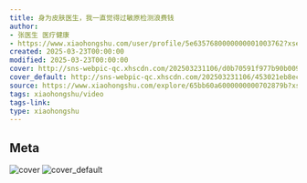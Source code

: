 ```yaml
---
title: 身为皮肤医生，我一直觉得过敏原检测浪费钱
author:
- 张医生 医疗健康
- https://www.xiaohongshu.com/user/profile/5e6357680000000001003762?xsec_token=undefined
created: 2025-03-23T00:00:00
modified: 2025-03-23T00:00:00
cover: http://sns-webpic-qc.xhscdn.com/202503231106/d0b70591f977b90b0096ac690e5b7957/spectrum/1040g0k030uklnv2vli705nj3atk08dr27in8oog!nc_n_webp_prv_1
cover_default: http://sns-webpic-qc.xhscdn.com/202503231106/453021eb8ece3dde21051d9aa3362f28/spectrum/1040g0k030uklnv2vli705nj3atk08dr27in8oog!nc_n_webp_mw_1
source: https://www.xiaohongshu.com/explore/65bb60a6000000000702879b?xsec_token=AB55OND02a7gmNZn8aK_AQOaP9_U0Qb_yCAABhKAbiv60=
tags: xiaohongshu/video
tags-link:
type: xiaohongshu
---
```


## Meta

![cover](http://sns-webpic-qc.xhscdn.com/202503231106/d0b70591f977b90b0096ac690e5b7957/spectrum/1040g0k030uklnv2vli705nj3atk08dr27in8oog!nc_n_webp_prv_1)
![cover_default](http://sns-webpic-qc.xhscdn.com/202503231106/453021eb8ece3dde21051d9aa3362f28/spectrum/1040g0k030uklnv2vli705nj3atk08dr27in8oog!nc_n_webp_mw_1)
